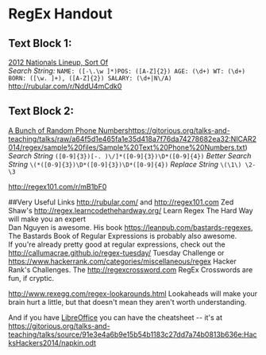 # RegEx Handout

## Text Block 1:
[2012 Nationals Lineup, Sort Of](https://gitorious.org/talks-and-teaching/talks/raw/a64f5d1e465fa1e35d418a7f76da74278682ea32:NICAR2014/regex/sample%20files/Sample%20Text%202012%20Nationals.txt)  
*Search String:*
`NAME: ([-\.\w ]*)POS: ([A-Z]{2}) AGE: (\d+) WT: (\d+) BORN: ([\w. ]+), ([A-Z]{2}) SALARY: (\d+|N\/A)`
<http://rubular.com/r/NddU4mCdk0>

## Text Block 2:
[A Bunch of Random Phone Numbers]()https://gitorious.org/talks-and-teaching/talks/raw/a64f5d1e465fa1e35d418a7f76da74278682ea32:NICAR2014/regex/sample%20files/Sample%20Text%20Phone%20Numbers.txt)  
*Search String*
`([0-9]{3})[-. )\/]*([0-9]{3})\D*([0-9]{4})`
*Better Search String*
`\(*([0-9]{3})\D*([0-9]{3})\D*([0-9]{4})`
*Replace String*
`\(\1\) \2-\3`

<http://regex101.com/r/mB1bF0>

##Very Useful Links
<http://rubular.com/> and <http://regex101.com>
Zed Shaw's <http://regex.learncodethehardway.org/> Learn Regex The Hard Way will make you an expert  
Dan Nguyen is awesome. His book <https://leanpub.com/bastards-regexes>, The Bastards Book of Regular Expressions is probably also awesome.  
If you're already pretty good at regular expressions, check out the <http://callumacrae.github.io/regex-tuesday/> Tuesday Challenge or <https://www.hackerrank.com/categories/miscellaneous/regex> Hacker Rank's Challenges. The <http://regexcrossword.com> RegEx Crosswords are fun, if cryptic.  

<http://www.rexegg.com/regex-lookarounds.html> Lookaheads will make your brain hurt a little, but that doesn't mean they aren't worth understanding. 

And if you have [LibreOffice](https://www.libreoffice.org/) you can have the cheatsheet -- it's at <https://gitorious.org/talks-and-teaching/talks/source/91e3e4a6b9e15b54b1183c27dd7a74b0813b636e:HacksHackers2014/napkin.odt>

